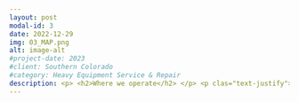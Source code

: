 ```yaml
---
layout: post
modal-id: 3
date: 2022-12-29
img: 03_MAP.png
alt: image-alt
#project-date: 2023
#client: Southern Colorado
#category: Heavy Equipment Service & Repair
description: <p> <h2>Where we operate</h2> </p> <p clas="text-justify">Our Service Territory is defined by 3 Service Zones. We are based in the Cañon City area, our territory runs North to Hartsel, South to Westcliffe, East through Penrose, and West to Gunnison. Travel Fees help us recoup costs for fuel, insurance, vehicle maintenance, tires, & the technician's time.</p> <p> <h3>Service Zone 1</h3> </p> <p>There is no Travel Fee to get a service truck & technician out to your job site if it is within a 10-mile radius of the Cañon City/Florence/Penrose area.</p> <p> <img class="img-responsive img-centered" src="/assets/Service_Zone_1.png"> </p> <p> <h3>Service Zone 2</h3> </p> <p>Beyond 10-miles and up to a 60-mile range is a $75 Travel Fee. Service Zone 2 includes the Hartsel, Cripple Creek, Westcliffe, & Salida areas.</p> <p> <img class="img-responsive img-centered" src="/assets/Service_Zone_2.png"></p> <p> <h3>Service Zone 3</h3> </p> <p>Beyond 60-miles and up to 150-miles is a $150 Travel Fee. Service Zone 3 includes the Gunnison, Crested Butte, & Buena Vista areas.</p><p><img class="img-responsive img-centered" src="/assets/Service_Zone_3.png"></p><p>Anything outside our Service Territory is by appointment only and incurs a $300 Travel Fee.</p>
---
```


